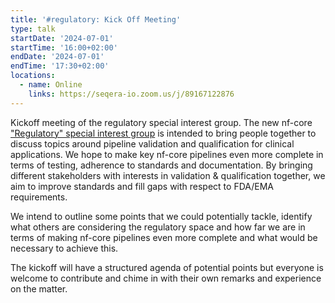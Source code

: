 ```yaml
---
title: '#regulatory: Kick Off Meeting'
type: talk
startDate: '2024-07-01'
startTime: '16:00+02:00'
endDate: '2024-07-01'
endTime: '17:30+02:00'
locations:
  - name: Online
    links: https://seqera-io.zoom.us/j/89167122876
---
```


Kickoff meeting of the regulatory special interest group. The new nf-core ["Regulatory" special interest group](https://nf-co.re/special-interest-groups/regulatory) is intended to bring people together to discuss topics around pipeline validation and qualification for clinical applications. We hope to make key nf-core pipelines even more complete in terms of testing, adherence to standards and documentation. By bringing different stakeholders with interests in validation & qualification together, we aim to improve standards and fill gaps with respect to FDA/EMA requirements.

We intend to outline some points that we could potentially tackle, identify what others are considering the regulatory space and how far we are in terms of making nf-core pipelines even more complete and what would be necessary to achieve this. 

The kickoff will have a structured agenda of potential points but everyone is welcome to contribute and chime in with their own remarks and experience on the matter.
